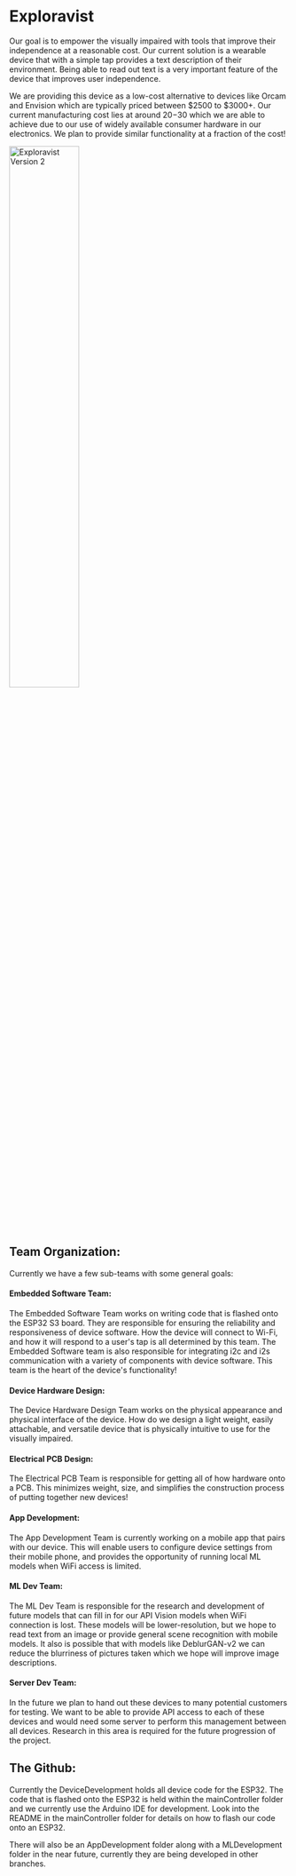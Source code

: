# Exploravist
Our goal is to empower the visually impaired with tools that improve their independence at a reasonable cost. Our current solution is a wearable device that with a simple tap provides a text description of their environment. Being able to read out text is a very important feature of the device that improves user independence.

We are providing this device as a low-cost alternative to devices like Orcam and Envision which are typically priced between $2500 to $3000+. Our current manufacturing cost lies at around $20-$30 which we are able to achieve due to our use of widely available consumer hardware in our electronics. We plan to provide similar functionality at a fraction of the cost!

<img src="https://github.com/KetAveryH/Exploravist/tree/main/images/device.png?raw=true"  alt="Exploravist Version 2" style="width: 50%; height: auto;">

## Team Organization:
Currently we have a few sub-teams with some general goals:

#### Embedded Software Team:
The Embedded Software Team works on writing code that is flashed onto the ESP32 S3 board. They are responsible for ensuring the reliability and responsiveness of device software. How the device will connect to Wi-Fi, and how it will respond to a user's tap is all determined by this team. The Embedded Software team is also responsible for integrating i2c and i2s communication with a variety of components with device software. This team is the heart of the device's functionality!

#### Device Hardware Design:
The Device Hardware Design Team works on the physical appearance and physical interface of the device. How do we design a light weight, easily attachable, and versatile device that is physically intuitive to use for the visually impaired.

#### Electrical PCB Design:
The Electrical PCB Team is responsible for getting all of how hardware onto a PCB. This minimizes weight, size, and simplifies the construction process of putting together new devices! 

#### App Development:
The App Development Team is currently working on a mobile app that pairs with our device. This will enable users to configure device settings from their mobile phone, and provides the opportunity of running local ML models when WiFi access is limited.

#### ML Dev Team:
The ML Dev Team is responsible for the research and development of future models that can fill in for our API Vision models when WiFi connection is lost. These models will be lower-resolution, but we hope to read text from an image or provide general scene recognition with mobile models. It also is possible that with models like DeblurGAN-v2 we can reduce the blurriness of pictures taken which we hope will improve image descriptions.

#### Server Dev Team:
In the future we plan to hand out these devices to many potential customers for testing. We want to be able to provide API access to each of these devices and would need some server to perform this management between all devices. Research in this area is required for the future progression of the project.

## The Github:
Currently the DeviceDevelopment holds all device code for the ESP32. The code that is flashed onto the ESP32 is held within the mainController folder and we currently use the Arduino IDE for development. Look into the README in the mainController folder for details on how to flash our code onto an ESP32.

There will also be an AppDevelopment folder along with a MLDevelopment folder in the near future, currently they are being developed in other branches.